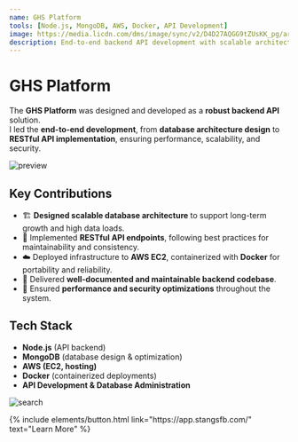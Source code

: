 ```yaml
---
name: GHS Platform
tools: [Node.js, MongoDB, AWS, Docker, API Development]
image: https://media.licdn.com/dms/image/sync/v2/D4D27AQGG9tZUsKK_pg/articleshare-shrink_800/B4DZb6qVFVGkAQ-/0/1747962122852?e=1757102400&v=beta&t=H_CR_PyGt4y1RFo3dsvJ8PE6JUuFfeoz5YB-z6d2wNs
description: End-to-end backend API development with scalable architecture, RESTful endpoints, and cloud deployment using AWS & Docker.
---
```


# GHS Platform

The **GHS Platform** was designed and developed as a **robust backend API** solution.  
I led the **end-to-end development**, from **database architecture design** to **RESTful API implementation**, ensuring performance, scalability, and security.

![preview](https://media.licdn.com/dms/image/v2/D4D2DAQE2g6F2GZrLXA/profile-treasury-image-shrink_800_800/B4DZb6q48.G0Ac-/0/1747962270693?e=1757102400&v=beta&t=a-bLcXomf0AAk6qlWJABUu2tCQH6BJR4NMqbgRop5w8)

## Key Contributions

- 🏗️ **Designed scalable database architecture** to support long-term growth and high data loads.
- 🔌 Implemented **RESTful API endpoints**, following best practices for maintainability and consistency.
- ☁️ Deployed infrastructure to **AWS EC2**, containerized with **Docker** for portability and reliability.
- 📜 Delivered **well-documented and maintainable backend codebase**.
- 🔐 Ensured **performance and security optimizations** throughout the system.

## Tech Stack

- **Node.js** (API backend)
- **MongoDB** (database design & optimization)
- **AWS (EC2, hosting)**
- **Docker** (containerized deployments)
- **API Development & Database Administration**

![search](https://media.licdn.com/dms/image/v2/D4D2DAQE2ywJsalJYOA/profile-treasury-image-shrink_800_800/B4DZb6q.6yHsAg-/0/1747962295852?e=1757102400&v=beta&t=jJWf7So_bo7E6_lMYs7I2Z2jo7xzVAGo9foq-SCORjQ)

<p class="text-center">
{% include elements/button.html link="https://app.stangsfb.com/" text="Learn More" %}
</p>
